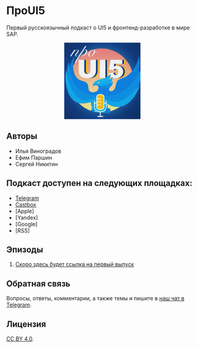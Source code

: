 # ПроUI5

Первый русскоязычный подкаст о UI5 и фронтенд-разработке в мире SAP.

<p align="center">
    <img src="./logo.png" width="200" height="200" alt="Project Logo">
</p>

## Авторы

 - Илья Виноградов
 - Ефим Паршин
 - Сергей Никитин


## Подкаст доступен на следующих площадках:

- [Telegram](https://t.me/ui5_js)
- [Castbox](http://bit.ly/proui5-castbox)
- [Apple]
- [Yandex]
- [Google]
- [RSS]

## Эпизоды

1. [Скоро здесь будет ссылка на первый выпуск](http://bit.ly/proui5-castbox)

## Обратная связь

Вопросы, ответы, комментарии, а также темы и пишите в [наш чат в Telegram](https://t.me/proui5).

## Лицензия

[CC BY 4.0](https://creativecommons.org/licenses/by/4.0/).
